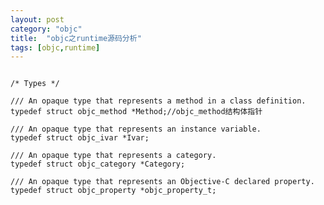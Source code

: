 ```yaml
---
layout: post
category: "objc"
title:  "objc之runtime源码分析"
tags: [objc,runtime]
---
```

<pre><code class="objective-c">
/* Types */

/// An opaque type that represents a method in a class definition.  
typedef struct objc_method *Method;//objc_method结构体指针

/// An opaque type that represents an instance variable.  
typedef struct objc_ivar *Ivar;

/// An opaque type that represents a category.  
typedef struct objc_category *Category;

/// An opaque type that represents an Objective-C declared property.  
typedef struct objc_property *objc_property_t;  

</code></pre>






































